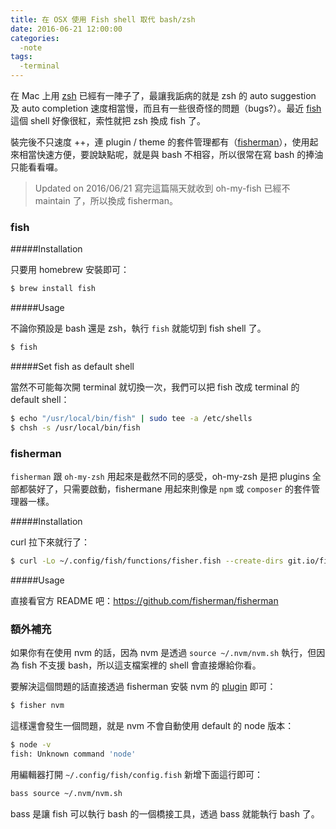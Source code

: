 ```yaml
---
title: 在 OSX 使用 Fish shell 取代 bash/zsh
date: 2016-06-21 12:00:00
categories:
  -note
tags:
  -terminal
---
```


在 Mac 上用 [zsh](https://github.com/robbyrussell/oh-my-zsh) 已經有一陣子了，最讓我詬病的就是 zsh 的 auto suggestion 及 auto completion 速度相當慢，而且有一些很奇怪的問題（bugs?）。最近 [fish](https://fishshell.com/) 這個 shell 好像很紅，索性就把 zsh 換成 fish 了。

裝完後不只速度 ++，連 plugin / theme 的套件管理都有（[fisherman](https://github.com/fisherman/fisherman)），使用起來相當快速方便，要說缺點呢，就是與 bash 不相容，所以很常在寫 bash 的捧油只能看看囉。

<!-- more -->

> Updated on 2016/06/21
寫完這篇隔天就收到 oh-my-fish 已經不 maintain 了，所以換成 fisherman。

### fish

#####Installation

只要用 homebrew 安裝即可：

```bash
$ brew install fish
```

#####Usage

不論你預設是 bash 還是 zsh，執行 `fish` 就能切到 fish shell 了。

```bash
$ fish
```

#####Set fish as default shell

當然不可能每次開 terminal 就切換一次，我們可以把 fish 改成 terminal 的 default shell：

```bash
$ echo "/usr/local/bin/fish" | sudo tee -a /etc/shells
$ chsh -s /usr/local/bin/fish
```

### fisherman

`fisherman` 跟 `oh-my-zsh` 用起來是截然不同的感受，oh-my-zsh 是把 plugins 全部都裝好了，只需要啟動，fishermane 用起來則像是 `npm` 或 `composer` 的套件管理器一樣。

#####Installation

curl 拉下來就行了：

```bash
$ curl -Lo ~/.config/fish/functions/fisher.fish --create-dirs git.io/fisher
```

#####Usage

直接看官方 README 吧：https://github.com/fisherman/fisherman

### 額外補充

如果你有在使用 nvm 的話，因為 nvm 是透過 `source ~/.nvm/nvm.sh` 執行，但因為 fish 不支援 bash，所以這支檔案裡的 shell 會直接爆給你看。

要解決這個問題的話直接透過 fisherman 安裝 nvm 的 [plugin](https://github.com/fisherman/nvm) 即可：

```bash
$ fisher nvm
```

這樣還會發生一個問題，就是 nvm 不會自動使用 default 的 node 版本：

```bash
$ node -v
fish: Unknown command 'node'
```

用編輯器打開 `~/.config/fish/config.fish` 新增下面這行即可：

```bash
bass source ~/.nvm/nvm.sh
```

bass 是讓 fish 可以執行 bash 的一個橋接工具，透過 bass 就能執行 bash 了。
